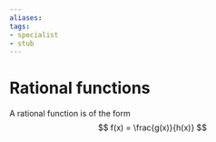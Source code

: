```yaml
---
aliases: 
tags: 
- specialist
- stub
---
```

# Rational functions

A rational function is of the form
$$ f(x) = \frac{g(x)}{h(x)} $$

